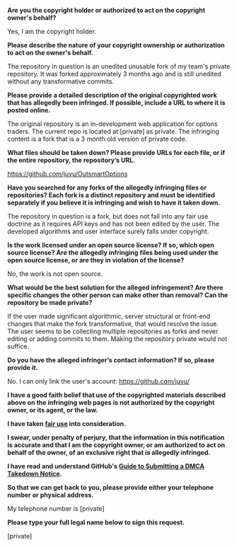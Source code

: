 **Are you the copyright holder or authorized to act on the copyright owner's behalf?**  
  
Yes, I am the copyright holder.  
  
**Please describe the nature of your copyright ownership or authorization to act on the owner's behalf.**  
  
The repository in question is an unedited unusable fork of my team's private repository. It was forked approximately 3 months ago and is still unedited without any transformative commits.  
  
**Please provide a detailed description of the original copyrighted work that has allegedly been infringed. If possible, include a URL to where it is posted online.**  
  
The original repository is an in-development web application for options traders. The current repo is located at [private] as private. The infringing content is a fork that is a 3 month old version of private code.  
  
**What files should be taken down? Please provide URLs for each file, or if the entire repository, the repository’s URL.**  
  
https://github.com/juvu/OutsmartOptions  
  
**Have you searched for any forks of the allegedly infringing files or repositories? Each fork is a distinct repository and must be identified separately if you believe it is infringing and wish to have it taken down.**  
  
The repository in question is a fork, but does not fall into any fair use doctrine as it requires API keys and has not been edited by the user. The developed algorithms and user interface surely falls under copyright.  
  
**Is the work licensed under an open source license? If so, which open source license? Are the allegedly infringing files being used under the open source license, or are they in violation of the license?**  
  
No, the work is not open source.  
  
**What would be the best solution for the alleged infringement? Are there specific changes the other person can make other than removal? Can the repository be made private?**  
  
If the user made significant algorithmic, server structural or front-end changes that make the fork transformative, that would resolve the issue. The user seems to be collecting multiple repositories as forks and never editing or adding commits to them. Making the repository private would not suffice.  
  
**Do you have the alleged infringer’s contact information? If so, please provide it.**  
  
No. I can only link the user's account: https://github.com/juvu/  
  
**I have a good faith belief that use of the copyrighted materials described above on the infringing web pages is not authorized by the copyright owner, or its agent, or the law.**  
  
**I have taken <a href="https://www.lumendatabase.org/topics/22">fair use</a> into consideration.**  
  
**I swear, under penalty of perjury, that the information in this notification is accurate and that I am the copyright owner, or am authorized to act on behalf of the owner, of an exclusive right that is allegedly infringed.**  
  
**I have read and understand GitHub's <a href="https://help.github.com/articles/guide-to-submitting-a-dmca-takedown-notice/">Guide to Submitting a DMCA Takedown Notice</a>.**  
  
**So that we can get back to you, please provide either your telephone number or physical address.**  
  
My telephone number is [private]    
  
**Please type your full legal name below to sign this request.**  
  
[private]  

